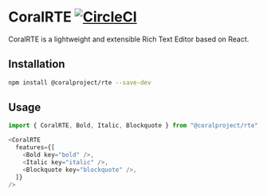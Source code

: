 # CoralRTE [![CircleCI](https://circleci.com/gh/coralproject/rte.svg?style=svg)](https://circleci.com/gh/coralproject/rte)

CoralRTE is a lightweight and extensible Rich Text Editor based on React.

## Installation

```bash
npm install @coralproject/rte --save-dev
```

## Usage

```js
import { CoralRTE, Bold, Italic, Blockquote } from "@coralproject/rte";

<CoralRTE
  features={[
    <Bold key="bold" />,
    <Italic key="italic" />,
    <Blockquote key="blockquote" />,
  ]}
/>
```
